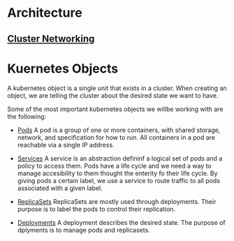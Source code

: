 # Architecture

## [Cluster Networking](https://kubernetes.io/docs/concepts/cluster-administration/networking/#summary)

# Kuernetes Objects
A kubernetes object is a single unit that exists in a cluster.
When creating an object, we are telling the cluster about the desired state we
want to have.

Some of the most important kubernetes objects we willbe working with are the
following:
 
* [Pods](https://kubernetes.io/docs/concepts/workloads/pods/pod/)
 A pod is a group of one or more containers, with shared storage, network, and
 specification for how to run.
 All containers in a pod are reachable via a single IP address.

* [Services](https://kubernetes.io/docs/concepts/services-networking/service/)
 A service is an abstraction defininf a logical set of pods and a policy to
 access them.
 Pods have a life cycle and we need a way to manage accesibility to them
 thought the enterity fo their life cycle.
 By giving pods a certain label, we use a service to route traffic to all pods
 associated with a given label.

* [ReplicaSets](https://kubernetes.io/docs/concepts/workloads/controllers/replicaset/)
 ReplicaSets are mostly used through deployments. Their purpose is to label the
 pods to control their replication.

* [Deployments](https://kubernetes.io/docs/concepts/workloads/controllers/deployment/)
 A deployment describes the desired state. 
 The purpose of dplyments is to manage pods and replicasets.



